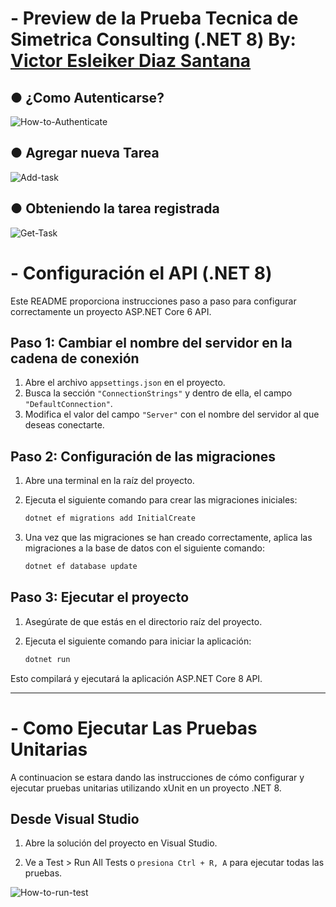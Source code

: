 

# - Preview de la Prueba Tecnica de Simetrica Consulting (.NET 8) By:  [Victor Esleiker Diaz Santana](https://www.linkedin.com/in/esleiker-diaz-34a636237/)

## ● ¿Como Autenticarse?

![How-to-Authenticate](https://github.com/Eleikel/Simetrica-PruebaTecnica-Backend/assets/80076300/0a24fad9-0b2b-4d16-9cb8-0068697bdb7b)


## ● Agregar nueva Tarea

![Add-task](https://github.com/Eleikel/Simetrica-PruebaTecnica-Backend/assets/80076300/55ea1fb4-5f0c-4d6f-9aa1-f25c91de0bad)


## ● Obteniendo la tarea registrada

![Get-Task](https://github.com/Eleikel/Simetrica-PruebaTecnica-Backend/assets/80076300/48a1eed8-6482-4182-a8ac-2805eddabea1)




# - Configuración el API (.NET 8)

Este README proporciona instrucciones paso a paso para configurar correctamente un proyecto ASP.NET Core 6 API.

## Paso 1: Cambiar el nombre del servidor en la cadena de conexión

1. Abre el archivo `appsettings.json` en el proyecto.
2. Busca la sección `"ConnectionStrings"` y dentro de ella, el campo `"DefaultConnection"`.
3. Modifica el valor del campo `"Server"` con el nombre del servidor al que deseas conectarte.

## Paso 2: Configuración de las migraciones

1. Abre una terminal en la raíz del proyecto.
2. Ejecuta el siguiente comando para crear las migraciones iniciales:

   ```bash
   dotnet ef migrations add InitialCreate
3. Una vez que las migraciones se han creado correctamente, aplica las migraciones a la base de datos con el siguiente comando:
   
   ```bash
   dotnet ef database update

## Paso 3: Ejecutar el proyecto

1. Asegúrate de que estás en el directorio raíz del proyecto.
2. Ejecuta el siguiente comando para iniciar la aplicación:
   
   ```bash
   dotnet run

Esto compilará y ejecutará la aplicación ASP.NET Core 8 API.




---




# - Como Ejecutar Las Pruebas Unitarias

A continuacion se estara dando las instrucciones de cómo configurar y ejecutar pruebas unitarias utilizando xUnit en un proyecto .NET 8.


## Desde Visual Studio

1. Abre la solución del proyecto en Visual Studio.

2. Ve a Test > Run All Tests o `presiona Ctrl + R, A` para ejecutar todas las pruebas.

![How-to-run-test](https://github.com/Eleikel/Simetrica-PruebaTecnica-Backend/assets/80076300/0a1dd07d-73b0-4b3f-8f13-0cce5445be37)

   
